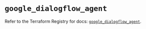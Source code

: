 # `google_dialogflow_agent`

Refer to the Terraform Registry for docs: [`google_dialogflow_agent`](https://registry.terraform.io/providers/hashicorp/google/6.31.0/docs/resources/dialogflow_agent).
